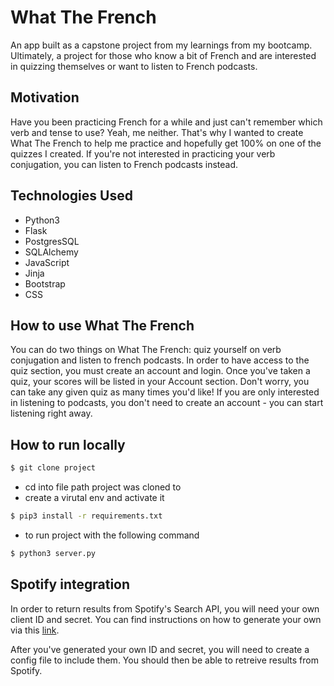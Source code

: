 # What The French

An app built as a capstone project from my learnings from my bootcamp. Ultimately, a project for those who know a bit of French and are interested in quizzing themselves or want to listen to French podcasts.

## Motivation

Have you been practicing French for a while and just can't remember which verb and tense to use? Yeah, me neither. That's why I wanted to create What The French to help me practice and hopefully get 100% on one of the quizzes I created. If you're not interested in practicing your verb conjugation, you can listen to French podcasts instead.

## Technologies Used

- Python3
- Flask
- PostgresSQL
- SQLAlchemy
- JavaScript
- Jinja
- Bootstrap
- CSS

## How to use What The French

You can do two things on What The French: quiz yourself on verb conjugation and listen to french podcasts. In order to have access to the quiz section, you must create an account and login. Once you've taken a quiz, your scores will be listed in your Account section. Don't worry, you can take any given quiz as many times you'd like! If you are only interested in listening to podcasts, you don't need to create an account - you can start listening right away.

## How to run locally

```bash
$ git clone project
```

- cd into file path project was cloned to
- create a virutal env and activate it

```bash
$ pip3 install -r requirements.txt
```

- to run project with the following command

```bash
$ python3 server.py
```

## Spotify integration

In order to return results from Spotify's Search API, you will need your own client ID and secret.
You can find instructions on how to generate your own via this [link](https://developer.spotify.com/documentation/general/guides/app-settings/).

After you've generated your own ID and secret, you will need to create a config file to include them.
You should then be able to retreive results from Spotify.

